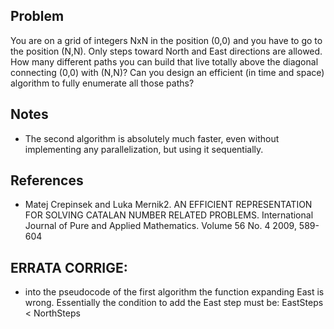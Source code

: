 Problem
-----------------------------------------
You are on a grid of integers NxN in the position (0,0) and you have to go to the position (N,N).
Only steps toward North and East  directions are allowed. How many different paths you can build that live 
totally above the diagonal connecting (0,0) with (N,N)? Can you design an efficient (in time and space) 
algorithm to fully enumerate all those paths?

Notes
-----------------------------------------
- The second algorithm is absolutely much faster, even without implementing any parallelization, but using it sequentially.

References
-----------------------------------------
- Matej Crepinsek and Luka Mernik2. AN EFFICIENT REPRESENTATION FOR SOLVING CATALAN NUMBER RELATED PROBLEMS. 
International Journal of Pure and Applied Mathematics. Volume 56 No. 4 2009, 589-604
          
ERRATA CORRIGE:
-----------------------------------------
- into the pseudocode of the first algorithm the function expanding East is wrong. Essentially the condition to add the East step must be:
EastSteps < NorthSteps
